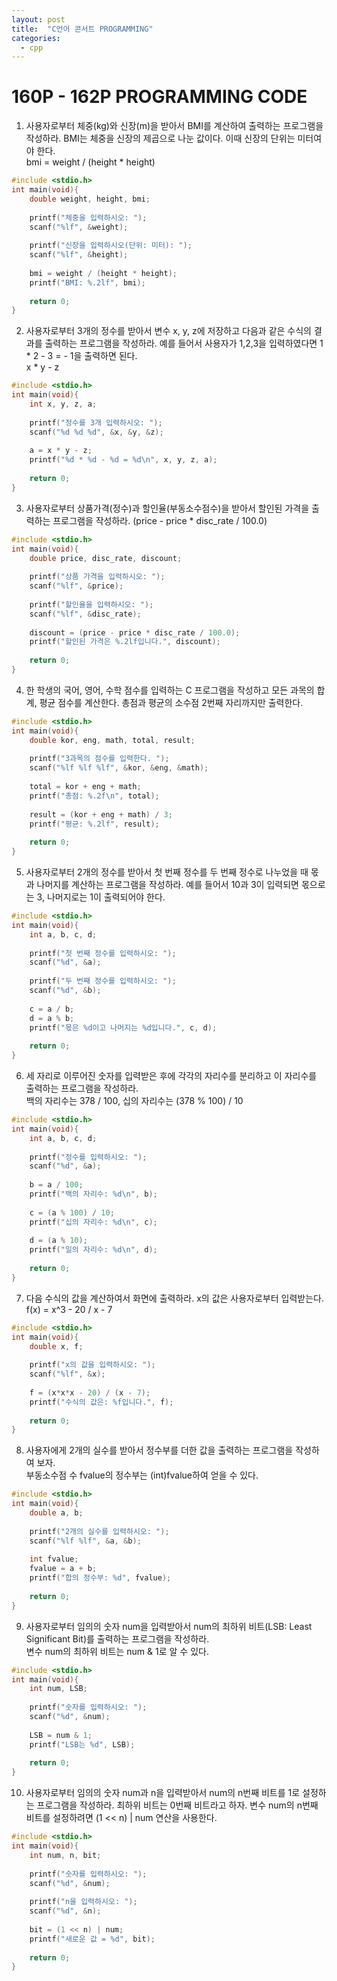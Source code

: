 ```yaml
---
layout: post
title:  "C언어 콘서트 PROGRAMMING"
categories:
  - cpp
---
```

# 160P - 162P PROGRAMMING CODE

1.  사용자로부터 체중(kg)와 신장(m)을 받아서 BMI를 계산하여 출력하는 프로그램을 작성하라. BMI는 체중을 신장의 제곱으로 나눈 값이다. 
이때 신장의 단위는 미터여야 한다.   
bmi = weight / (height * height)
```c
#include <stdio.h>
int main(void){
	double weight, height, bmi;
	
	printf("체중을 입력하시오: ");
	scanf("%lf", &weight);
	
	printf("신장을 입력하시오(단위: 미터): ");
	scanf("%lf", &height);
	
	bmi = weight / (height * height);
	printf("BMI: %.2lf", bmi);
	
	return 0;
}  
```

2.  사용자로부터 3개의 정수를 받아서 변수 x, y, z에 저장하고 다음과 같은 수식의 결과를 출력하는 프로그램을 작성하라. 예를 들어서 사용자가 1,2,3을 입력하였다면 1 * 2 - 3 = - 1을 출력하면 된다.   
x * y - z
```c
#include <stdio.h>
int main(void){
	int x, y, z, a;
	
	printf("정수를 3개 입력하시오: ");
	scanf("%d %d %d", &x, &y, &z);
	
	a = x * y - z;
	printf("%d * %d - %d = %d\n", x, y, z, a);
	 
	return 0;
}  
```

3.  사용자로부터 상품가격(정수)과 할인율(부동소수점수)을 받아서 할인된 가격을 출력하는 프로그램을 작성하라.
(price - price * disc_rate / 100.0)
```c
#include <stdio.h>
int main(void){
	double price, disc_rate, discount;
	
	printf("상품 가격을 입력하시오: ");
	scanf("%lf", &price);
	
	printf("할인율을 입력하시오: ");
	scanf("%lf", &disc_rate);
	
	discount = (price - price * disc_rate / 100.0);
	printf("할인된 가격은 %.2lf입니다.", discount);
	 
	return 0;
}  
```

4.  한 학생의 국어, 영어, 수학 점수를 입력하는 C 프로그램을 작성하고 모든 과목의 합계, 평균 점수를 계산한다. 총점과 평균의 소수점 2번째 자리까지만 출력한다.
```c
#include <stdio.h>
int main(void){
	double kor, eng, math, total, result;
	
	printf("3과목의 점수를 입력한다. ");
	scanf("%lf %lf %lf", &kor, &eng, &math);
	
	total = kor + eng + math;
	printf("총점: %.2f\n", total);
	
	result = (kor + eng + math) / 3;
	printf("평균: %.2lf", result);
	
	return 0;
}  
```

5.  사용자로부터 2개의 정수를 받아서 첫 번째 정수를 두 번째 정수로 나누었을 때 몫과 나머지를 계산하는 프로그램을 작성하라. 예를 들어서 10과 3이 입력되면 몫으로는 3, 나머지로는 1이 출력되어야 한다.
```c
#include <stdio.h>
int main(void){
	int a, b, c, d;
	
	printf("첫 번째 정수를 입력하시오: ");
	scanf("%d", &a);
	
	printf("두 번째 정수를 입력하시오: ");
	scanf("%d", &b);
	
	c = a / b;
	d = a % b;
	printf("몫은 %d이고 나머지는 %d입니다.", c, d);
	
	return 0;
}  
```

6.  세 자리로 이루어진 숫자를 입력받은 후에 각각의 자리수를 분리하고 이 자리수를 출력하는 프로그램을 작성하라.   
백의 자리수는 378 / 100, 십의 자리수는 (378 % 100) / 10
```c
#include <stdio.h>
int main(void){
	int a, b, c, d;
	
	printf("정수를 입력하시오: ");
	scanf("%d", &a);
	
	b = a / 100;
	printf("백의 자리수: %d\n", b);
	
	c = (a % 100) / 10;
	printf("십의 자리수: %d\n", c);
	
	d = (a % 10);
	printf("일의 자리수: %d\n", d);
	 
	return 0;
}  
```

7.  다음 수식의 값을 계산하여서 화면에 출력하라. x의 값은 사용자로부터 입력받는다.   
f(x) = x^3 - 20 / x - 7    
```c
#include <stdio.h>
int main(void){
	double x, f;
	
	printf("x의 값을 입력하시오: ");
	scanf("%lf", &x);
	
	f = (x*x*x - 20) / (x - 7);
	printf("수식의 값은: %f입니다.", f);
	
	return 0;
}  
```

8.  사용자에게 2개의 실수를 받아서 정수부를 더한 값을 출력하는 프로그램을 작성하여 보자.   
부동소수점 수 fvalue의 정수부는 (int)fvalue하여 얻을 수 있다.
```c
#include <stdio.h>
int main(void){
	double a, b;
	
	printf("2개의 실수를 입력하시오: ");
	scanf("%lf %lf", &a, &b);
	
	int fvalue;
	fvalue = a + b;
	printf("합의 정수부: %d", fvalue);
	 
	return 0;
}  
```

9.  사용자로부터 임의의 숫자 num을 입력받아서 num의 최하위 비트(LSB: Least Significant Bit)를 출력하는 프로그램을 작성하라.    
변수 num의 최하위 비트는 num & 1로 알 수 있다.
```c
#include <stdio.h>
int main(void){
	int num, LSB;
	
	printf("숫자를 입력하시오: ");
	scanf("%d", &num);
	
	LSB = num & 1;
	printf("LSB는 %d", LSB);
	
	return 0;
}  
```

10. 사용자로부터 임의의 숫자 num과 n을 입력받아서 num의 n번째 비트를 1로 설정하는 프로그램을 작성하라. 최하위 비트는 0번째 비트라고 하자. 변수 num의 n번째 비트를 설정하려면 (1 << n) | num 연산을 사용한다.
```c
#include <stdio.h>
int main(void){
	int num, n, bit;
	
	printf("숫자를 입력하시오: ");
	scanf("%d", &num);
	
	printf("n을 입력하시오: ");
	scanf("%d", &n);
	
	bit = (1 << n) | num;
	printf("새로운 값 = %d", bit);
	
	return 0;
}  
```
